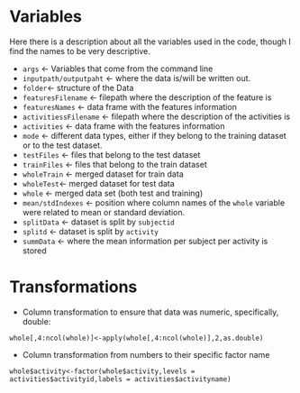 # Variables
Here there is a description about all the variables used in the code, though
I find the names to be very descriptive.

- `args` <- Variables that come from the command line
- `inputpath/outputpaht` <- where the data is/will be written out.
- `folder`<- structure of the Data
- `featuresFilename` <- filepath where the description of the feature is
- `featuresNames` <- data frame with the features information
- `activitiessFilename` <- filepath where the description of the activities is
- `activities` <- data frame with the features information
- `mode` <- different data types, either if they belong to the training dataset or to the test dataset.
- `testFiles` <- files that belong to the test dataset
- `trainFiles` <- files that belong to the train dataset
- `wholeTrain` <- merged dataset for train data
- `wholeTest`<- merged dataset for test data
- `whole` <- merged data set  (both test and training)
- `mean/stdIndexes` <- position where column names of the `whole` variable were related to mean or standard deviation.
- `splitData` <- dataset is split by `subjectid`
- `splitd` <- dataset is split by `activity`
- `summData` <- where the mean information per subject per activity is stored

# Transformations

- Column transformation to ensure that data was numeric, specifically, double:

```
whole[,4:ncol(whole)]<-apply(whole[,4:ncol(whole)],2,as.double)
```

- Column transformation from numbers to their specific factor name

```
whole$activity<-factor(whole$activity,levels = activities$activityid,labels = activities$activityname)
```
